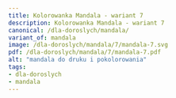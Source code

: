 ```yaml
---
title: Kolorowanka Mandala - wariant 7
description: Kolorowanka Mandala - wariant 7
canonical: /dla-doroslych/mandala/
variant_of: mandala
image: /dla-doroslych/mandala/7/mandala-7.svg
pdf: /dla-doroslych/mandala/7/mandala-7.pdf
alt: "mandala do druku i pokolorowania"
tags:
- dla-doroslych
- mandala
---
```

